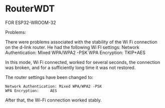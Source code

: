 # RouterWDT

FOR ESP32-WROOM-32


Problems:

There were problems associated with the stability of the Wi Fi connection on the d-link router.
He had the following Wi FI settings:
	Network Authentication: Mixed WPA/WPA2 -PSK
	WPA Encryption:		TKIP+AES

In this mode, Wi Fi connected, worked for several seconds, the connection was broken, and for a sufficiently long time it was not restored.

The router settings have been changed to:

	Network Authentication: Mixed WPA/WPA2 -PSK
	WPA Encryption:		AES
	
After that, the Wi-Fi connection worked stably.

